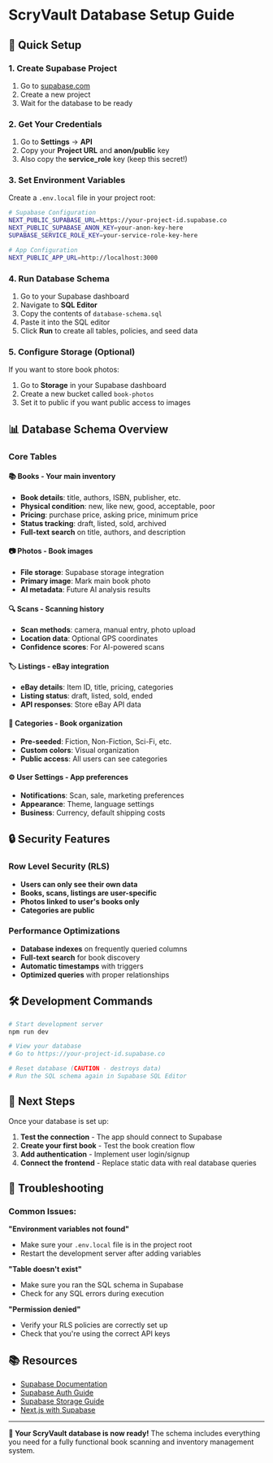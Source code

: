 # ScryVault Database Setup Guide

## 🚀 Quick Setup

### 1. Create Supabase Project
1. Go to [supabase.com](https://supabase.com)
2. Create a new project
3. Wait for the database to be ready

### 2. Get Your Credentials
1. Go to **Settings** → **API**
2. Copy your **Project URL** and **anon/public** key
3. Also copy the **service_role** key (keep this secret!)

### 3. Set Environment Variables
Create a `.env.local` file in your project root:

```bash
# Supabase Configuration
NEXT_PUBLIC_SUPABASE_URL=https://your-project-id.supabase.co
NEXT_PUBLIC_SUPABASE_ANON_KEY=your-anon-key-here
SUPABASE_SERVICE_ROLE_KEY=your-service-role-key-here

# App Configuration
NEXT_PUBLIC_APP_URL=http://localhost:3000
```

### 4. Run Database Schema
1. Go to your Supabase dashboard
2. Navigate to **SQL Editor**
3. Copy the contents of `database-schema.sql`
4. Paste it into the SQL editor
5. Click **Run** to create all tables, policies, and seed data

### 5. Configure Storage (Optional)
If you want to store book photos:
1. Go to **Storage** in your Supabase dashboard
2. Create a new bucket called `book-photos`
3. Set it to public if you want public access to images

## 📊 Database Schema Overview

### Core Tables

#### 📚 **Books** - Your main inventory
- **Book details**: title, authors, ISBN, publisher, etc.
- **Physical condition**: new, like new, good, acceptable, poor
- **Pricing**: purchase price, asking price, minimum price
- **Status tracking**: draft, listed, sold, archived
- **Full-text search** on title, authors, and description

#### 📷 **Photos** - Book images
- **File storage**: Supabase storage integration
- **Primary image**: Mark main book photo
- **AI metadata**: Future AI analysis results

#### 🔍 **Scans** - Scanning history
- **Scan methods**: camera, manual entry, photo upload
- **Location data**: Optional GPS coordinates
- **Confidence scores**: For AI-powered scans

#### 🏷️ **Listings** - eBay integration
- **eBay details**: Item ID, title, pricing, categories
- **Listing status**: draft, listed, sold, ended
- **API responses**: Store eBay API data

#### 📂 **Categories** - Book organization
- **Pre-seeded**: Fiction, Non-Fiction, Sci-Fi, etc.
- **Custom colors**: Visual organization
- **Public access**: All users can see categories

#### ⚙️ **User Settings** - App preferences
- **Notifications**: Scan, sale, marketing preferences
- **Appearance**: Theme, language settings
- **Business**: Currency, default shipping costs

## 🔒 Security Features

### Row Level Security (RLS)
- **Users can only see their own data**
- **Books, scans, listings are user-specific**
- **Photos linked to user's books only**
- **Categories are public**

### Performance Optimizations
- **Database indexes** on frequently queried columns
- **Full-text search** for book discovery
- **Automatic timestamps** with triggers
- **Optimized queries** with proper relationships

## 🛠️ Development Commands

```bash
# Start development server
npm run dev

# View your database
# Go to https://your-project-id.supabase.co

# Reset database (CAUTION - destroys data)
# Run the SQL schema again in Supabase SQL Editor
```

## 📝 Next Steps

Once your database is set up:

1. **Test the connection** - The app should connect to Supabase
2. **Create your first book** - Test the book creation flow
3. **Add authentication** - Implement user login/signup
4. **Connect the frontend** - Replace static data with real database queries

## 🔧 Troubleshooting

### Common Issues:

**"Environment variables not found"**
- Make sure your `.env.local` file is in the project root
- Restart the development server after adding variables

**"Table doesn't exist"**
- Make sure you ran the SQL schema in Supabase
- Check for any SQL errors during execution

**"Permission denied"**
- Verify your RLS policies are correctly set up
- Check that you're using the correct API keys

## 📚 Resources

- [Supabase Documentation](https://supabase.com/docs)
- [Supabase Auth Guide](https://supabase.com/docs/guides/auth)
- [Supabase Storage Guide](https://supabase.com/docs/guides/storage)
- [Next.js with Supabase](https://supabase.com/docs/guides/getting-started/quickstarts/nextjs)

---

**🎉 Your ScryVault database is now ready!** The schema includes everything you need for a fully functional book scanning and inventory management system.
